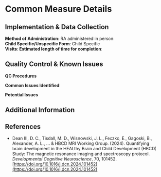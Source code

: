 # Common Measure Details

## Implementation & Data Collection
**Method of Administration**: RA administered in person  
**Child Specific/Unspecific Form**: Child Specific  
**Visits**: 
**Estimated length of time for completion**:     

## Quality Control & Known Issues
**QC Procedures**       


**Common Issues Identified**        


**Potential Issues**        


## Additional Information

## References
- Dean III, D. C., Tisdall, M. D., Wisnowski, J. L., Feczko, E., Gagoski, B., Alexander, A. L., ... & HBCD MRI Working Group. (2024). Quantifying brain development in the HEALthy Brain and Child Development (HBCD) Study: The magnetic resonance imaging and spectroscopy protocol. *Developmental Cognitive Neuroscience*, 70, 101452. [https://doi.org/10.1016/j.dcn.2024.101452](https://doi.org/10.1016/j.dcn.2024.101452)
